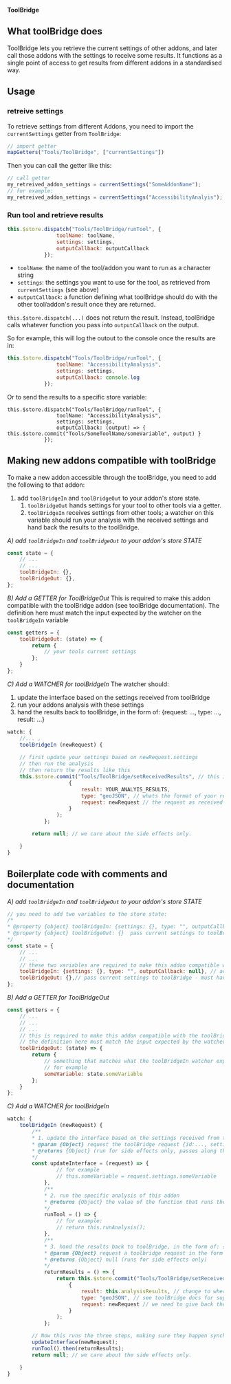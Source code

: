 **ToolBridge**

## What toolBridge does

ToolBridge lets you retrieve the current settings of other addons, and later call those addons with the settings to receive some results. It functions as a single point of access to get results from different addons in a standardised way. 


## Usage


### retreive settings

To retrieve settings from different Addons, you need to import the `currentSettings` getter from `ToolBridge`:
```js
// import getter
mapGetters("Tools/ToolBridge", ["currentSettings"])
```

Then you can call the getter like this:
```js
// call getter
my_retreived_addon_settings = currentSettings("SomeAddonName");
// for example:
my_retreived_addon_settings = currentSettings("AccessibilityAnalyis");
```

### Run tool and retrieve results
```js
this.$store.dispatch("Tools/ToolBridge/runTool", {
                toolName: toolName,
                settings: settings,
                outputCallback: outputCallback
            });
```
- `toolName`: the name of the tool/addon you want to run as a character string
- `settings`: the settings you want to use for the tool, as retrieved from `currentSettings` (see above)
- `outputCallback`: a function defining what toolBridge should do with the other tool/addon's result once they are returned.

`this.$store.dispatch(...)` does not return the result. Instead, toolBridge calls whatever function you pass into `outputCallback` on the output.

So for example, this will log the outout to the console once the results are in:

```js
this.$store.dispatch("Tools/ToolBridge/runTool", {
                toolName: "AccessibilityAnalysis",
                settings: settings,
                outputCallback: console.log
            });

```

Or to send the results to a specific store variable:
```
this.$store.dispatch("Tools/ToolBridge/runTool", {
                toolName: "AccessibilityAnalysis",
                settings: settings,
                outputCallback: (output) => { this.$store.commit("Tools/SomeToolName/someVariable", output) }
            });

```


## Making new addons compatible with toolBridge


To make a new addon accessible through the toolBridge, you need to add the following to that addon:
1. add `toolBridgeIn` and `toolBridgeOut` to your addon's store state.
    1. `toolBridgeOut` hands settings for your tool to other tools via a getter. 
    2. `toolBridgeIn` receives settings from other tools; a watcher on this variable should run your analysis with the received settings and hand back the results to the toolBridge.

*A) add `toolBridgeIn` and `toolBridgeOut` to your addon's store STATE*

```js
const state = {
    // ...
    // ...
    toolBridgeIn: {}, 
    toolBridgeOut: {},
};
```


*B) Add a GETTER for ToolBridgeOut*
This is required to make this addon compatible with the toolBridge addon (see toolBridge documentation).
The definition here must match the input expected by the watcher on the `toolBridgeIn` variable
```js
const getters = {
    toolBridgeOut: (state) => {
        return {
            // your tools current settings
        };
    }
};
```

*C) Add a WATCHER for toolBridgeIn*
The watcher should:
1. update the interface based on the settings received from toolBridge
2. run your addons analysis with these settings
3. hand the results back to toolBridge, in the form of: {request: ..., type: ..., result: ...}

```js
watch: {
    //... ,
    toolBridgeIn (newRequest) {
        
    // first update your settings based on newRequest.settings
    // then run the analysis
    // then return the results like this
    this.$store.commit("Tools/ToolBridge/setReceivedResults", // this is where toolBridge expects requested results to arrive
                    {
                        result: YOUR_ANALYIS_RESULTS,
                        type: "geoJSON", // whats the format of your result
                        request: newRequest // the request as received
                    }
                );
            };

        return null; // we care about the side effects only.

    }
}
```


## Boilerplate code with comments and documentation

*A) add `toolBridgeIn` and `toolBridgeOut` to your addon's store STATE*

```js
// you need to add two variables to the store state:
/*
* @property {object} toolBridgeIn: {settings: {}, type: "", outputCallback: ()=>{}} accepts settings from toolBridge (must have a *watcher*)
* @property {object} toolBridgeOut: {}  pass current settings to toolBridge (must have a *getter*)
*/
const state = {
    // ...
    // ...
    // these two variables are required to make this addon compatible with the toolBridge addon (for details see toolBridge documentation)
    toolBridgeIn: {settings: {}, type: "", outputCallback: null}, // accepts settings from toolBridge - must have a *watcher*
    toolBridgeOut: {},// pass current settings to toolBridge - must have a *getter*
};
```


*B) Add a GETTER for ToolBridgeOut*

```js
const getters = {
    // ...
    // ...
    // ...
    // this is required to make this addon compatible with the toolBridge addon (see toolBridge documentation).
    // the definition here must match the input expected by the watcher on the `toolBridgeIn` variable
    toolBridgeOut: (state) => {
        return {
            // something that matches what the toolBridgeIn watcher expects in 'settings'.
            // for example
            someVariable: state.someVariable
        };
    }
};
```

*C) Add a WATCHER for toolBridgeIn*

```js
watch: {
    toolBridgeIn (newRequest) {
        /**
        * 1. update the interface based on the settings received from toolBridge
        * @param {Object} request the toolBridge request {id:..., settings:{...}}
        * @returns {Object} (run for side effects only, passes along the request)
        */
        const updateInterface = (request) => {
                // for example
                // this.someVariable = request.settings.someVariable
            },
            /**
            * 2. run the specific analysis of this addon
            * @returns {Object} the value of the function that runs the analysis. Depending on the addon, the function that triggers the analysis to run may or may not return the results; if not, we ignore this functions output, and pick the results from the state instead.
            */
            runTool = () => {
                // for example:
                // return this.runAnalysis();
            },
            /**
            * 3. hand the results back to toolBridge, in the form of: {request: ..., type: ..., result: ...}
            * @param {Object} request a toolbridge request in the form {settings:{...}, outputCallback:()=>()}
            * @returns {Object} null (runs for side effects only)
            */
            returnResults = () => {
                return this.$store.commit("Tools/ToolBridge/setReceivedResults", // this is where toolBridge expects requested results to arrive
                    {
                        result: this.analysisResults, // change to where results are stored
                        type: "geoJSON", // see toolBridge docs for supported output types
                        request: newRequest // we need to give back the original request as well, leave this as is.
                    }
                );
            };

        // Now this runs the three steps, making sure they happen synchronously (so we don't try to return results before analysis is finished)
        updateInterface(newRequest);
        runTool().then(returnResults);
        return null; // we care about the side effects only.

    }
}
```